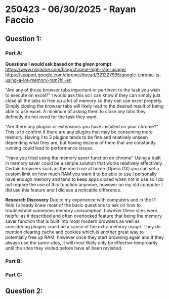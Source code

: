 # 250423 - 06/30/2025 - Rayan Faccio

## Question 1:

### Part A:

**Questions I would ask based on the given prompt:** 
https://www.ninjaone.com/blog/chrome-high-ram-usage/
https://support.google.com/chrome/thread/321227995/google-chrome-is-using-a-lot-memory-ram?hl=en

"Are any of those browser tabs important or pertinent to the task you wish to execute on excel?"
I would ask this so I can know if they can simply just close all the tabs to free up a lot of memory so they can use excel properly. Simply closing the browser tabs will likely lead to the desired result of being able to use excel. A minimum of asking them to close any tabs they definetly do not need for the task they want.

"Are there any plugins or extensions you have installed on your chrome?"
This is to confirm if there are any plugins that may be consuming more memory. Having 1 to 3 plugins tends to be fine and relatively unseen depending what they are, but having dozens of them that are constantly running could lead to performance issues.

"Have you tried using the memory saver function on chrome"
Using a built in memory saver could be a simple solution that works relatively effectively. Certain browsers such as the one I use at home (Opera GX) you can set a custom limit on how much RAM you want it to be able to use
I personally have enough memory and tend to keep apps closed when not in use so I do not require the use of this function anymore, however on my old computer I did use this feature and I did see a noticable difference.

**Research Discovery**
Due to my experience with computers and in the IT field I already knew most of the basic questions to ask on how to troubleshoot someones memory consumption, however these sites were helpful as it described and often overlooked feature that being the memory saver function that is built into most modern browsers as well as considering plugins could be a cause of the extra memory usage. They do mention clearing cache and cookies which is another great way to potentially free up RAM, however once they start browsing again and if they always use the same sites, it will most likely only be effective temproarily until the sites they visited before have all been revisited.

### Part B:


### Part C:


## Question 2:
